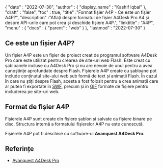 {
  "date" : "2022-07-30",
  "author" : {
    "display_name" : "Kashif Iqbal"
},
  "draft" : "false",
  "toc" : true,
  "title" :"Format fișier A4P - Ce este un fișier A4P?",
  "description" :"Aflați despre formatul de fișier A4Desk Pro A4 și despre API-urile care pot crea și deschide fișiere A4P.",
  "linktitle" : "A4P",
  "menu" : {
    "docs" : {
      "parent" : "web"
}
},
  "lastmod" : "2022-07-30"
}

## Ce este un fișier A4P?

Un fișier A4P este un fișier de proiect creat de programul software A4Desk Pro care este utilizat pentru crearea de site-uri web Flash. Este creat cu șabloanele incluse cu A4Desk Pro și nu are nevoie de unul pentru a avea cunoștințe aprofundate despre Flash. Fișierele A4P create cu șabloane pot include conținutul site-ului web sub formă de text și animații Flash. În cazul în care nu știți despre Flash, acesta a fost folosit pentru a crea animații care ar putea fi exportate în [SWF](/ro/page-description-language/swf/), precum și în [GIF](/ro/image/gif/) formate de fișiere pentru includerea pe site-uri web.

## Format de fișier A4P

Fișierele A4P sunt create din fișiere șablon și salvate ca fișiere binare pe disc. Structura internă a formatului fișierelor A4P nu este cunoscută.

Fișierele A4P pot fi deschise cu software-ul **Avanquest A4Desk Pro**.

## Referințe

* [Avanquest A4Desk Pro](https://www.bhphotovideo.com/c/product/1015956-REG/avanquest_a4deskphe7_a4desk_pro_home_edition.html)

